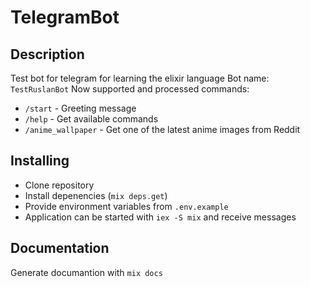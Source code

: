 # TelegramBot

## Description
Test bot for telegram for learning the elixir language
Bot name: `TestRuslanBot`
Now supported and processed commands:
- `/start` - Greeting message
- `/help` - Get available commands
- `/anime_wallpaper` - Get one of the latest anime images from Reddit
## Installing
- Clone repository
- Install depenencies (`mix deps.get`)
- Provide environment variables from `.env.example`
- Application can be started with `iex -S mix` and receive messages
## Documentation
Generate documantion with `mix docs` 

